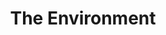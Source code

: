 ---
pid: LLP183
title: The Environment
location_transcription: NEW YORK City
zipcode: 
outside_phl: 
neighborhood: 
age: '9'
age_range: 6-13
instagram: 
image_file_name: LLP_183.jpg
proposal_transcription: My monument is about how people don't throw out their trash
  in the trashcan. And how people disrespect the environment
topic: Environment,Sanitation,Sustainability
topic_summary: 0, 0, 0
type: Sculpture Statue
keywords_other: recycle, trash
credit: Serenity M. Alvarado
image_labels: 
twitter: 
facebook: 
permalink: "/monuments/llp183/"
layout: item-page
---